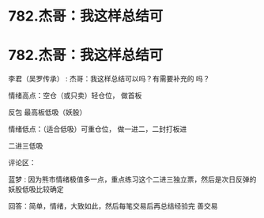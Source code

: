 # 782.杰哥：我这样总结可

# 782.杰哥：我这样总结可

李君（吴罗传承） : 杰哥：我这样总结可以吗？有需要补充的 吗？

情绪高点：空仓（或只卖）轻仓位， 做首板

反包 最高板低吸（妖股）

情绪低点：（适合低吸）可重仓位， 做一进二，二封打板进

二进三低吸

评论区：

蓝梦 : 因为熊市情绪极值多一点，重点练习这个二进三独立票，然后是次日反弹的妖股低吸比较确定

回答：简单，情绪，大致如此，然后每笔交易后再总结经验完 善交易